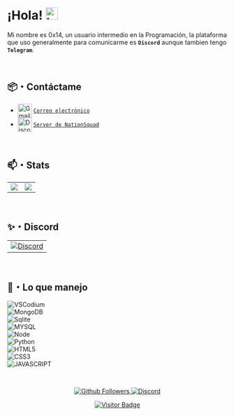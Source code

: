# ¡Hola! <img src="https://user-images.githubusercontent.com/1303154/88677602-1635ba80-d120-11ea-84d8-d263ba5fc3c0.gif" width="28px" alt="hi">

Mi nombre es 0x14, un usuario intermedio en la Programación, la plataforma que uso generalmente para comunicarme es **`Discord`** aunque tambien tengo **`Telegram`**.

<br />

## 📦・Contáctame

   - <img src="https://simpleicons.org/icons/gmail.svg" alt="Gmail" width="32" align="center">  [`Correo electrónico`](mailto:0x14sec@gmail.com)
   - <img src="https://simpleicons.org/icons/discord.svg" alt="Discord" width="32" align="center">  [`Server de NationSquad`](https://discord.gg/vFwbwTd8gk)

<br />

## 📫・Stats

<table>
  <tr>
    <td align="center" style="padding=0;width=50%;">
      <img align="center" style="padding=0;" src="https://github-readme-stats.vercel.app/api/?username=0x14ces&show_icons=true&title_color=4F8CC9&text_color=9f9f9f&theme=react&hide_border=true&hide_title=true&count_private=true" />
    </td>
     <td align="center" style="padding=0;width=50%;">
        <img align="center" style="padding=0;" src="https://github-readme-stats.vercel.app/api/top-langs/?username=0x14ces&layout=compact&theme=onedark&langs_count=4">
     </td>
  </tr>
</table>

<br />

## ✨・Discord

<table>
   <tr>
      <td align="center" style="padding=0;">
         <a href="https://discord.gg/vFwbwTd8gk"><img src="https://discord.com/api/guilds/790723230801199104/embed.png?style=banner3" alt="Discord" /></a>
      </td>
   </tr>
</table>

<br />

## 🙌・Lo que manejo

![VSCodium](https://img.shields.io/static/v1?label=VSCodium&message=Mi%20IDE%20📄&style=for-the-badge&color=1e88e5&logo=visual-studio-code)
<br/>
![MongoDB](https://img.shields.io/static/v1?label=MongoDB&message=Mongo%20DB%20🍃&style=for-the-badge&color=3FA037&logo=MongoDB)
<br/>
![Sqlite](https://img.shields.io/static/v1?label=Sqlite&message=Sqlite%20%F0%9F%8C%BF&style=for-the-badge&color=999&logo=sqlite)
<br/>
![MYSQL](https://img.shields.io/static/v1?label=MySql&message=MySQL%20%F0%9F%90%AC&style=for-the-badge&color=2965f1&logo=mysql)
<br/>
![Node](https://img.shields.io/static/v1?label=Nodejs&message=Node.JS%20%F0%9F%9F%A2&color=68a063&style=for-the-badge&logo=Node.js)
<br/>
![Python](https://img.shields.io/static/v1?label=Python&message=Python%20%F0%9F%90%8D&color=ded71d&style=for-the-badge&logo=Python)
<br/>
![HTML5](https://img.shields.io/static/v1?label=HTML&message=HTML5%20%F0%9F%8D%AF&color=e67a15&style=for-the-badge&logo=HTML5)
<br/>
![CSS3](https://img.shields.io/static/v1?label=CSS&message=CSS3%20%F0%9F%8E%A8&style=for-the-badge&color=2965f1&logo=css3)
<br/>
![JAVASCRIPT](https://img.shields.io/static/v1?label=Javascript&message=Javascript%20%F0%9F%8E%81&color=ffff00&style=for-the-badge&logo=javascript)

<br />

<p align="center">
  <a href="https://github.com/0x14ces">
    <img alt="Github Followers" src="https://img.shields.io/github/followers/0x14ces?logo=github&style=for-the-badge" />
  </a>
  <a href="https://discord.gg/vFwbwTd8gk">
    <img alt="Discord" src="https://img.shields.io/discord/790723230801199104?logo=Discord&style=for-the-badge" />
  </a>   
   <p align="center">
    <a href="https://github.com/0x14ces">
    <img alt="Visitor Badge" src="https://visitor-badge.laobi.icu/badge?page_id=0x14ces.0x14ces" />
  </a>
   </p>
</p>
